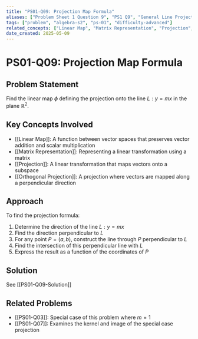 ```yaml
---
title: "PS01-Q09: Projection Map Formula"
aliases: ["Problem Sheet 1 Question 9", "PS1 Q9", "General Line Projection"]
tags: ["problem", "algebra-s2", "ps-01", "difficulty-advanced"]
related_concepts: ["Linear Map", "Matrix Representation", "Projection", "Orthogonal Projection"]
date_created: 2025-05-09
---
```

# PS01-Q09: Projection Map Formula
## Problem Statement
Find the linear map $\phi$ defining the projection onto the line $L: y=m x$ in the plane $\mathbb{R}^{2}$.

## Key Concepts Involved
- [[Linear Map]]: A function between vector spaces that preserves vector addition and scalar multiplication
- [[Matrix Representation]]: Representing a linear transformation using a matrix
- [[Projection]]: A linear transformation that maps vectors onto a subspace
- [[Orthogonal Projection]]: A projection where vectors are mapped along a perpendicular direction

## Approach
To find the projection formula:
1. Determine the direction of the line $L: y=mx$
2. Find the direction perpendicular to $L$
3. For any point $P=(a,b)$, construct the line through $P$ perpendicular to $L$
4. Find the intersection of this perpendicular line with $L$
5. Express the result as a function of the coordinates of $P$

## Solution
See [[PS01-Q09-Solution]]

## Related Problems
- [[PS01-Q03]]: Special case of this problem where $m=1$
- [[PS01-Q07]]: Examines the kernel and image of the special case projection

